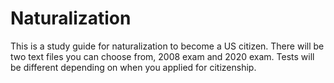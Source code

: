 # Naturalization
This is a study guide for naturalization to become a US citizen. There will be two text files you can choose from, 2008 exam and 2020 exam. Tests will be different depending on when you applied for citizenship.
